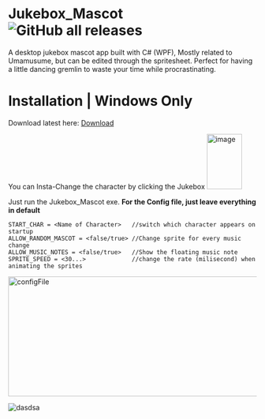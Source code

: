# Jukebox_Mascot ![GitHub all releases](https://img.shields.io/github/downloads/MojLovesApples/Jukebox/total)

A desktop jukebox mascot app built with C# (WPF), Mostly related to Umamusume, but can be edited through the spritesheet.
Perfect for having a little dancing gremlin to waste your time while procrastinating.

# Installation | Windows Only
Download latest here: [Download](https://github.com/MojLovesApples/JukeBox/releases/download/V1.1/Jukebox_Mascot_V1.1.zip)

You can Insta-Change the character by clicking the Jukebox
<img width="71" height="112" alt="image" src="https://github.com/user-attachments/assets/a2cb48df-de68-4ead-9ffb-4286da64a994" />


Just run the Jukebox_Mascot exe.
**For the Config file, just leave everything in default** <br />
```
START_CHAR = <Name of Character>   //switch which character appears on startup
ALLOW_RANDOM_MASCOT = <false/true> //Change sprite for every music change
ALLOW_MUSIC_NOTES = <false/true>   //Show the floating music note
SPRITE_SPEED = <30...>             //change the rate (milisecond) when animating the sprites
```
<img width="565" height="243" alt="configFile" src="https://github.com/user-attachments/assets/012fd4e1-fdf1-4ad4-85fa-b0ba68a13b41" />


![dasdsa](https://github.com/user-attachments/assets/769d2fc3-6b90-4dfe-a767-3fd6c33513d9)



